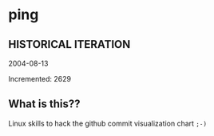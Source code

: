 # ping

## HISTORICAL ITERATION
2004-08-13

Incremented: 2629

## What is this?? 
Linux skills to hack the github commit visualization chart `;-)`
